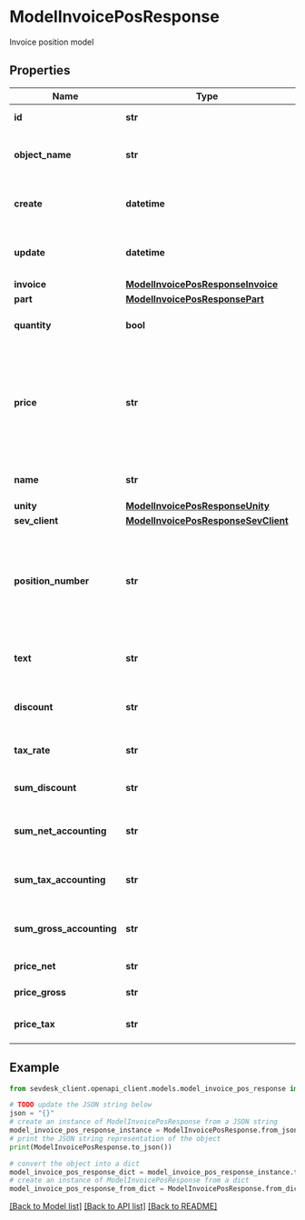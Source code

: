 # ModelInvoicePosResponse

Invoice position model

## Properties

Name | Type | Description | Notes
------------ | ------------- | ------------- | -------------
**id** | **str** | The invoice position id | [optional] [readonly] 
**object_name** | **str** | The invoice position object name | [optional] [readonly] 
**create** | **datetime** | Date of invoice position creation | [optional] [readonly] 
**update** | **datetime** | Date of last invoice position update | [optional] [readonly] 
**invoice** | [**ModelInvoicePosResponseInvoice**](ModelInvoicePosResponseInvoice.md) |  | [optional] 
**part** | [**ModelInvoicePosResponsePart**](ModelInvoicePosResponsePart.md) |  | [optional] 
**quantity** | **bool** | Quantity of the article/part | [optional] [readonly] 
**price** | **str** | Price of the article/part. Is either gross or net, depending on the sevdesk account setting. | [optional] [readonly] 
**name** | **str** | Name of the article/part. | [optional] [readonly] 
**unity** | [**ModelInvoicePosResponseUnity**](ModelInvoicePosResponseUnity.md) |  | [optional] 
**sev_client** | [**ModelInvoicePosResponseSevClient**](ModelInvoicePosResponseSevClient.md) |  | [optional] 
**position_number** | **str** | Position number of your position. Can be used to order multiple positions. | [optional] [readonly] 
**text** | **str** | A text describing your position. | [optional] [readonly] 
**discount** | **str** | An optional discount of the position. | [optional] [readonly] 
**tax_rate** | **str** | Tax rate of the position. | [optional] [readonly] 
**sum_discount** | **str** | Discount sum of the position | [optional] [readonly] 
**sum_net_accounting** | **str** | Net accounting sum of the position | [optional] [readonly] 
**sum_tax_accounting** | **str** | Tax accounting sum of the position | [optional] [readonly] 
**sum_gross_accounting** | **str** | Gross accounting sum of the position | [optional] [readonly] 
**price_net** | **str** | Net price of the part | [optional] [readonly] 
**price_gross** | **str** | Gross price of the part | [optional] [readonly] 
**price_tax** | **str** | Tax on the price of the part | [optional] [readonly] 

## Example

```python
from sevdesk_client.openapi_client.models.model_invoice_pos_response import ModelInvoicePosResponse

# TODO update the JSON string below
json = "{}"
# create an instance of ModelInvoicePosResponse from a JSON string
model_invoice_pos_response_instance = ModelInvoicePosResponse.from_json(json)
# print the JSON string representation of the object
print(ModelInvoicePosResponse.to_json())

# convert the object into a dict
model_invoice_pos_response_dict = model_invoice_pos_response_instance.to_dict()
# create an instance of ModelInvoicePosResponse from a dict
model_invoice_pos_response_from_dict = ModelInvoicePosResponse.from_dict(model_invoice_pos_response_dict)
```
[[Back to Model list]](../README.md#documentation-for-models) [[Back to API list]](../README.md#documentation-for-api-endpoints) [[Back to README]](../README.md)


